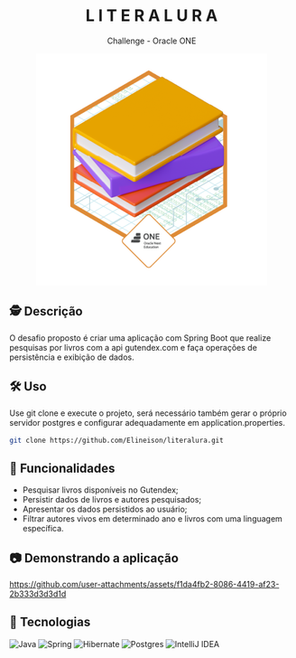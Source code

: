 <div align="center">
  <h1>
     L I T E R A L U R A 
  </h1>
  <p>
    Challenge - Oracle ONE
  </p>
</div>

<div align="center">
<img src="badge literalura.png"/>
</div>

## 🕵️ Descrição
O desafio proposto é criar uma aplicação com Spring Boot que realize pesquisas por livros com a api gutendex.com e faça operações de persistência e exibição de dados.

## 🛠️ Uso
Use git clone e execute o projeto, será necessário também gerar o próprio servidor postgres e configurar adequadamente em application.properties.
```bash
git clone https://github.com/Elineison/literalura.git
```


## 🧰 Funcionalidades
- Pesquisar livros disponíveis no Gutendex;
- Persistir dados de livros e autores pesquisados;
- Apresentar os dados persistidos ao usuário;
- Filtrar autores vivos em determinado ano e livros com uma linguagem específica.

## 📷 Demonstrando a aplicação

https://github.com/user-attachments/assets/f1da4fb2-8086-4419-af23-2b333d3d3d1d

## 🤖 Tecnologias
![Java](https://img.shields.io/badge/java-%23ED8B00.svg?style=for-the-badge&logo=openjdk&logoColor=white)
![Spring](https://img.shields.io/badge/spring-%236DB33F.svg?style=for-the-badge&logo=spring&logoColor=white)
![Hibernate](https://img.shields.io/badge/Hibernate-59666C?style=for-the-badge&logo=Hibernate&logoColor=white)
![Postgres](https://img.shields.io/badge/postgres-%23316192.svg?style=for-the-badge&logo=postgresql&logoColor=white)
![IntelliJ IDEA](https://img.shields.io/badge/IntelliJIDEA-000000.svg?style=for-the-badge&logo=intellij-idea&logoColor=white)
